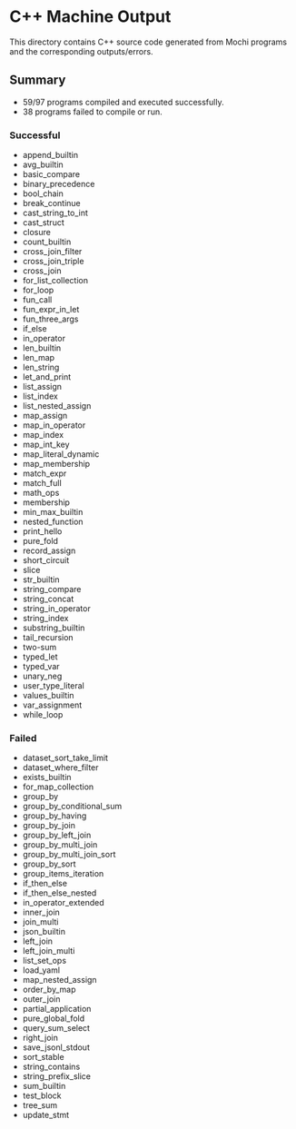 # C++ Machine Output

This directory contains C++ source code generated from Mochi programs and the corresponding outputs/errors.

## Summary

- 59/97 programs compiled and executed successfully.
- 38 programs failed to compile or run.

### Successful
- append_builtin
- avg_builtin
- basic_compare
- binary_precedence
- bool_chain
- break_continue
- cast_string_to_int
- cast_struct
- closure
- count_builtin
- cross_join_filter
- cross_join_triple
- cross_join
- for_list_collection
- for_loop
- fun_call
- fun_expr_in_let
- fun_three_args
- if_else
- in_operator
- len_builtin
- len_map
- len_string
- let_and_print
- list_assign
- list_index
- list_nested_assign
- map_assign
- map_in_operator
- map_index
- map_int_key
- map_literal_dynamic
- map_membership
- match_expr
- match_full
- math_ops
- membership
- min_max_builtin
- nested_function
- print_hello
- pure_fold
- record_assign
- short_circuit
- slice
- str_builtin
- string_compare
- string_concat
- string_in_operator
- string_index
- substring_builtin
- tail_recursion
- two-sum
- typed_let
- typed_var
- unary_neg
- user_type_literal
- values_builtin
- var_assignment
- while_loop

### Failed
- dataset_sort_take_limit
- dataset_where_filter
- exists_builtin
- for_map_collection
- group_by
- group_by_conditional_sum
- group_by_having
- group_by_join
- group_by_left_join
- group_by_multi_join
- group_by_multi_join_sort
- group_by_sort
- group_items_iteration
- if_then_else
- if_then_else_nested
- in_operator_extended
- inner_join
- join_multi
- json_builtin
- left_join
- left_join_multi
- list_set_ops
- load_yaml
- map_nested_assign
- order_by_map
- outer_join
- partial_application
- pure_global_fold
- query_sum_select
- right_join
- save_jsonl_stdout
- sort_stable
- string_contains
- string_prefix_slice
- sum_builtin
- test_block
- tree_sum
- update_stmt

